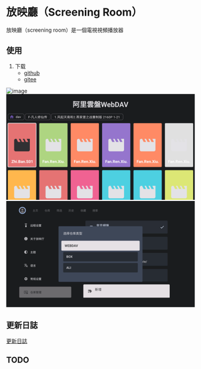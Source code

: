 # 放映廳（Screening Room）

放映廳（screening room）是一個電視視頻播放器

## 使用

1. 下载
    * [github](https://github.com/lizongying/screening-room/releases/)
    * [gitee](https://gitee.com/lizongying/screening-room/releases/)

![image](./screenshots/Screenshot_20240730_182145.png)
![image](./screenshots/Screenshot_20240730_182104.png)
![image](./screenshots/Screenshot_20240726_222739.png)

## 更新日誌

[更新日誌](./HISTORY.md)

## TODO